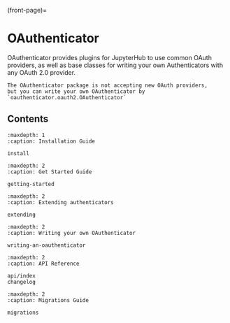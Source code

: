 (front-page)=

# OAuthenticator

OAuthenticator provides plugins for JupyterHub to use common OAuth providers,
as well as base classes for writing your own Authenticators with any OAuth 2.0 provider.

```{warning}
The OAuthenticator package is not accepting new OAuth providers,
but you can write your own OAuthenticator by `oauthenticator.oauth2.OAuthenticator`
```

## Contents

```{toctree}
:maxdepth: 1
:caption: Installation Guide

install
```

```{toctree}
:maxdepth: 2
:caption: Get Started Guide

getting-started
```

```{toctree}
:maxdepth: 2
:caption: Extending authenticators

extending
```

```{toctree}
:maxdepth: 2
:caption: Writing your own OAuthenticator

writing-an-oauthenticator
```

```{toctree}
:maxdepth: 2
:caption: API Reference

api/index
changelog
```

```{toctree}
:maxdepth: 2
:caption: Migrations Guide

migrations
```
